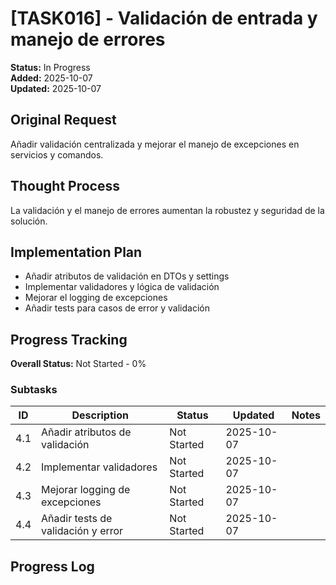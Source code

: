 # [TASK016] - Validación de entrada y manejo de errores

**Status:** In Progress  
**Added:** 2025-10-07  
**Updated:** 2025-10-07

## Original Request
Añadir validación centralizada y mejorar el manejo de excepciones en servicios y comandos.

## Thought Process
La validación y el manejo de errores aumentan la robustez y seguridad de la solución.

## Implementation Plan
- Añadir atributos de validación en DTOs y settings
- Implementar validadores y lógica de validación
- Mejorar el logging de excepciones
- Añadir tests para casos de error y validación

## Progress Tracking

**Overall Status:** Not Started - 0%

### Subtasks
| ID | Description | Status | Updated | Notes |
|----|-------------|--------|---------|-------|
| 4.1 | Añadir atributos de validación | Not Started | 2025-10-07 | |
| 4.2 | Implementar validadores | Not Started | 2025-10-07 | |
| 4.3 | Mejorar logging de excepciones | Not Started | 2025-10-07 | |
| 4.4 | Añadir tests de validación y error | Not Started | 2025-10-07 | |

## Progress Log
